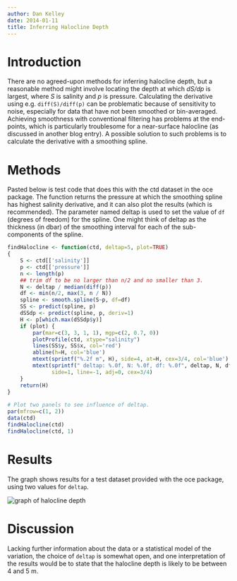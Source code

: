```yaml
---
author: Dan Kelley
date: 2014-01-11
title: Inferring Halocline Depth
---
```


# Introduction

There are no agreed-upon methods for inferring halocline depth, but a
reasonable method might involve locating the depth at which *dS/dp* is largest,
where *S* is salinity and *p* is pressure.  Calculating the derivative using
e.g. `diff(S)/diff(p)` can be problematic because of sensitivity to noise,
especially for data that have not been smoothed or bin-averaged. Achieving
smoothness with conventional filtering has problems at the end-points, which is
particularly troublesome for a near-surface halocline (as discussed in another
blog entry). A possible solution to such problems is to calculate the
derivative with a smoothing spline.

# Methods

Pasted below is test code that does this with the ctd dataset in the oce
package. The function returns the pressure at which the smoothing spline has
highest salinity derivative, and it can also plot the results (which is
recommended). The parameter named deltap is used to set the value of `df`
(degrees of freedom) for the spline. One might think of deltap as the thickness
(in dbar) of the smoothing interval for each of the sub-components of the
spline.

```R
findHalocline <- function(ctd, deltap=5, plot=TRUE)
{
    S <- ctd[['salinity']]
    p <- ctd[['pressure']]
    n <- length(p)
    ## trim df to be no larger than n/2 and no smaller than 3.
    N <- deltap / median(diff(p))
    df <- min(n/2, max(3, n / N))
    spline <- smooth.spline(S~p, df=df)
    SS <- predict(spline, p)
    dSSdp <- predict(spline, p, deriv=1)
    H <- p[which.max(dSSdp$y)]
    if (plot) {
        par(mar=c(3, 3, 1, 1), mgp=c(2, 0.7, 0))
        plotProfile(ctd, xtype="salinity")
        lines(SS$y, SS$x, col='red')
        abline(h=H, col='blue')
        mtext(sprintf("%.2f m", H), side=4, at=H, cex=3/4, col='blue')
        mtext(sprintf(" deltap: %.0f, N: %.0f, df: %.0f", deltap, N, df),
              side=1, line=-1, adj=0, cex=3/4)
    }
    return(H)
}
  
# Plot two panels to see influence of deltap.
par(mfrow=c(1, 2))
data(ctd)
findHalocline(ctd)
findHalocline(ctd, 1)
```

# Results

The graph shows results for a test dataset provided with the oce package, using
two values for `deltap`.

![graph of halocline depth](/dek_blog/docs/assets/images/2014-01-11-inferring-halocline-depth.png)

# Discussion

Lacking further information about the data or a statistical model of the
variation, the choice of `deltap` is somewhat open, and one interpretation of
the results would be to state that the halocline depth is likely to be between
4 and 5 m.
